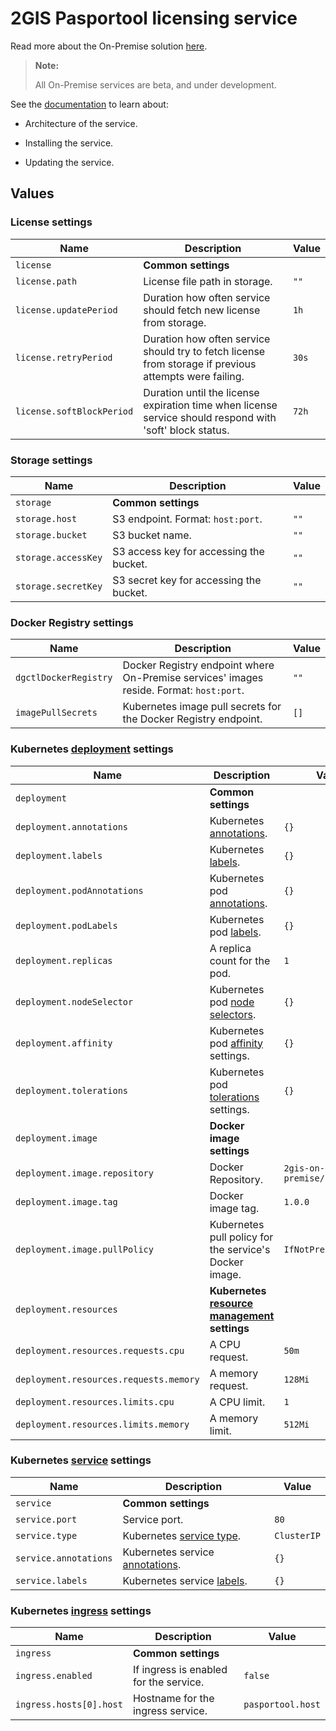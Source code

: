 # 2GIS Pasportool licensing service

Read more about the On-Premise solution [here](https://docs.2gis.com/en/on-premise/overview).

> **Note:**
>
> All On-Premise services are beta, and under development.

<!--- FIXME: добавить документацию и ссылку на неё --->
See the [documentation](https://docs.2gis.com/en/on-premise/) to learn about:

- Architecture of the service.

- Installing the service.

- Updating the service.

## Values

### License settings

| Name                      | Description                                                                                              | Value |
| ------------------------- | -------------------------------------------------------------------------------------------------------- | ----- |
| `license`                 | **Common settings**                                                                                      |       |
| `license.path`            | License file path in storage.                                                                            | `""`  |
| `license.updatePeriod`    | Duration how often service should fetch new license from storage.                                        | `1h`  |
| `license.retryPeriod`     | Duration how often service should try to fetch license from storage if previous attempts were failing.   | `30s` |
| `license.softBlockPeriod` | Duration until the license expiration time when license service should respond with 'soft' block status. | `72h` |


### Storage settings

| Name                | Description                             | Value |
| ------------------- | --------------------------------------- | ----- |
| `storage`           | **Common settings**                     |       |
| `storage.host`      | S3 endpoint. Format: `host:port`.       | `""`  |
| `storage.bucket`    | S3 bucket name.                         | `""`  |
| `storage.accessKey` | S3 access key for accessing the bucket. | `""`  |
| `storage.secretKey` | S3 secret key for accessing the bucket. | `""`  |


### Docker Registry settings

| Name                  | Description                                                                             | Value |
| --------------------- | --------------------------------------------------------------------------------------- | ----- |
| `dgctlDockerRegistry` | Docker Registry endpoint where On-Premise services' images reside. Format: `host:port`. | `""`  |
| `imagePullSecrets`    | Kubernetes image pull secrets for the Docker Registry endpoint.                         | `[]`  |


### Kubernetes [deployment](https://kubernetes.io/docs/concepts/workloads/controllers/deployment/) settings

| Name                                   | Description                                                                                                                   | Value                        |
| -------------------------------------- | ----------------------------------------------------------------------------------------------------------------------------- | ---------------------------- |
| `deployment`                           | **Common settings**                                                                                                           |                              |
| `deployment.annotations`               | Kubernetes [annotations](https://kubernetes.io/docs/concepts/overview/working-with-objects/annotations/).                     | `{}`                         |
| `deployment.labels`                    | Kubernetes [labels](https://kubernetes.io/docs/concepts/overview/working-with-objects/labels/).                               | `{}`                         |
| `deployment.podAnnotations`            | Kubernetes pod [annotations](https://kubernetes.io/docs/concepts/overview/working-with-objects/annotations/).                 | `{}`                         |
| `deployment.podLabels`                 | Kubernetes pod [labels](https://kubernetes.io/docs/concepts/overview/working-with-objects/labels/).                           | `{}`                         |
| `deployment.replicas`                  | A replica count for the pod.                                                                                                  | `1`                          |
| `deployment.nodeSelector`              | Kubernetes pod [node selectors](https://kubernetes.io/docs/concepts/scheduling-eviction/assign-pod-node/#nodeselector).       | `{}`                         |
| `deployment.affinity`                  | Kubernetes pod [affinity](https://kubernetes.io/docs/concepts/scheduling-eviction/assign-pod-node/#node-affinity) settings.   | `{}`                         |
| `deployment.tolerations`               | Kubernetes pod [tolerations](https://kubernetes.io/docs/concepts/scheduling-eviction/taint-and-toleration/) settings.         | `{}`                         |
| `deployment.image`                     | **Docker image settings**                                                                                                     |                              |
| `deployment.image.repository`          | Docker Repository.                                                                                                            | `2gis-on-premise/pasportool` |
| `deployment.image.tag`                 | Docker image tag.                                                                                                             | `1.0.0`                      |
| `deployment.image.pullPolicy`          | Kubernetes pull policy for the service's Docker image.                                                                        | `IfNotPresent`               |
| `deployment.resources`                 | **Kubernetes [resource management](https://kubernetes.io/docs/concepts/configuration/manage-resources-containers/) settings** |                              |
| `deployment.resources.requests.cpu`    | A CPU request.                                                                                                                | `50m`                        |
| `deployment.resources.requests.memory` | A memory request.                                                                                                             | `128Mi`                      |
| `deployment.resources.limits.cpu`      | A CPU limit.                                                                                                                  | `1`                          |
| `deployment.resources.limits.memory`   | A memory limit.                                                                                                               | `512Mi`                      |


### Kubernetes [service](https://kubernetes.io/docs/concepts/services-networking/service/) settings

| Name                  | Description                                                                                                                    | Value       |
| --------------------- | ------------------------------------------------------------------------------------------------------------------------------ | ----------- |
| `service`             | **Common settings**                                                                                                            |             |
| `service.port`        | Service port.                                                                                                                  | `80`        |
| `service.type`        | Kubernetes [service type](https://kubernetes.io/docs/concepts/services-networking/service/#publishing-services-service-types). | `ClusterIP` |
| `service.annotations` | Kubernetes service [annotations](https://kubernetes.io/docs/concepts/overview/working-with-objects/annotations/).              | `{}`        |
| `service.labels`      | Kubernetes service [labels](https://kubernetes.io/docs/concepts/overview/working-with-objects/labels/).                        | `{}`        |


### Kubernetes [ingress](https://kubernetes.io/docs/concepts/services-networking/ingress/) settings

| Name                    | Description                            | Value             |
| ----------------------- | -------------------------------------- | ----------------- |
| `ingress`               | **Common settings**                    |                   |
| `ingress.enabled`       | If ingress is enabled for the service. | `false`           |
| `ingress.hosts[0].host` | Hostname for the ingress service.      | `pasportool.host` |

